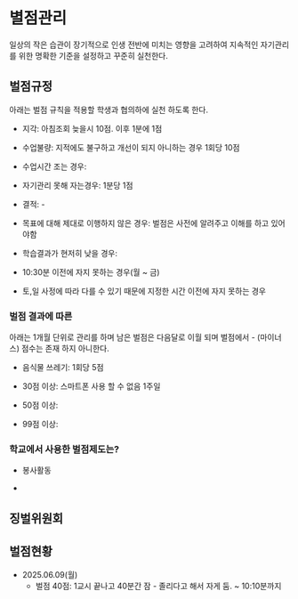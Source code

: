 # 별점관리
일상의 작은 습관이 장기적으로 인생 전반에 미치는 영향을 고려하여 지속적인 자기관리를 위한 명확한 기준을 설정하고 꾸준히 실천한다.

## 벌점규정
아래는 벌점 규칙을 적용할 학생과 협의하에 실천 하도록 한다.

* 지각: 아침조회 늦을시 10점. 이후 1분에 1점
* 수업불량: 지적에도 불구하고 개선이 되지 아니하는 경우 1회당 10점

* 수업시간 조는 경우:
* 자기관리 못해 자는경우: 1분당 1점

* 결적: -

* 목표에 대해 제대로 이행하지 않은 경우: 벌점은 사전에 알려주고 이해를 하고 있어야함

* 학습결과가 현저히 낮을 경우:

* 10:30분 이전에 자지 못하는 경우(월 ~ 금)
* 토,일 사정에 따라 다를 수 있기 때문에 지정한 시간 이전에 자지 못하는 경우

### 벌점 결과에 따른
아래는 1개월 단위로 관리를 하며 남은 벌점은 다음달로 이월 되며 벌점에서 - (마이너스) 점수는 존재 하지 아니한다.

* 음식물 쓰레기: 1회당 5점

* 30점 이상: 스마트폰 사용 할 수 없음 1주일
* 50점 이상:
* 99점 이상:


### 학교에서 사용한 벌점제도는?

* 봉사활동

*


## 징벌위원회



## 벌점현황

* 2025.06.09(월)
  - 벌점 40점: 1교시 끝나고 40분간 잠 - 졸리다고 해서 자게 둠. ~ 10:10분까지